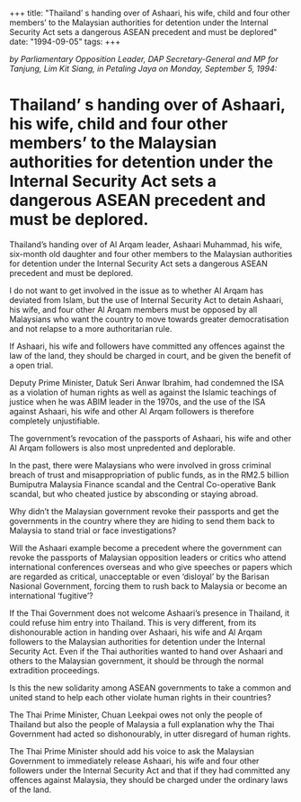 +++ 
title: "Thailand’ s handing over of Ashaari, his wife, child and four other members’ to the Malaysian authorities for detention under the Internal Security Act sets a dangerous ASEAN precedent and must be deplored"
date: "1994-09-05"
tags:
+++

_by Parliamentary Opposition Leader, DAP Secretary-General and MP for Tanjung, Lim Kit Siang, in Petaling Jaya on Monday, September 5, 1994:_

# Thailand’ s handing over of Ashaari, his wife, child and four other members’ to the Malaysian authorities for detention under the Internal Security Act sets a dangerous ASEAN precedent and must be deplored.

Thailand’s handing over of Al Arqam leader, Ashaari Muhammad, his wife, six-month old daughter and four other members to the Malaysian authorities for detention under the Internal Security Act sets a dangerous ASEAN precedent and must be deplored.</u>

I do not want to get involved in the issue as to whether Al Arqam has deviated from Islam, but the use of Internal Security Act to detain Ashaari, his wife, and four other Al Arqam members must be opposed by all Malaysians who want the country to move towards greater democratisation and not relapse to a more authoritarian rule.

If Ashaari, his wife and followers have committed any offences against the law of the land, they should be charged in court, and be given the benefit of a open trial.

Deputy Prime Minister, Datuk Seri Anwar Ibrahim, had condemned the ISA as a violation of human rights as well as against the Islamic teachings of justice when he was ABIM leader in the 1970s, and the use of the ISA against Ashaari, his wife and other Al Arqam followers is therefore completely unjustifiable.

The government’s revocation of the passports of Ashaari, his wife and other Al Arqam followers is also most unpredented and deplorable.

In the past, there were Malaysians who were involved in gross criminal breach of trust and misappropriation of public funds, as in the RM2.5 billion Bumiputra Malaysia Finance scandal and the Central Co-operative Bank scandal, but who cheated justice by absconding or staying abroad.

Why didn’t the Malaysian government revoke their passports and get the governments in the country where they are hiding to send them back to Malaysia to stand trial or face investigations?

Will the Ashaari example become a precedent where the government can revoke the passports of Malaysian opposition leaders or critics who attend international conferences overseas and who give speeches or papers which are regarded as critical, unacceptable or even ‘disloyal’ by the Barisan Nasional Government, forcing them to rush back to Malaysia or become an international ‘fugitive’?

If the Thai Government does not welcome Ashaari’s presence in Thailand, it could refuse him entry into Thailand. This is very different, from its dishonourable action in handing over Ashaari, his wife and Al Arqam followers to the Malaysian authorities for detention under the Internal Security Act. Even if the Thai authorities wanted to hand over Ashaari and others to the Malaysian government, it should be through the normal extradition proceedings.

Is this the new solidarity among ASEAN governments to take a common and united stand to help each other violate human rights in their countries?


The Thai Prime Minister, Chuan Leekpai owes not only the people of Thailand but also the people of Malaysia a full explanation why the Thai Government had acted so dishonourably, in utter disregard of human rights.

The Thai Prime Minister should add his voice to ask the Malaysian Government to immediately release Ashaari, his wife and four other followers under the Internal Security Act and that if they had committed any offences against Malaysia, they should be charged under the ordinary laws of the land.
 
